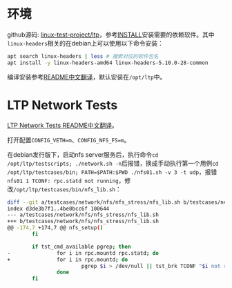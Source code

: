# 环境

github源码: [linux-test-project/ltp](https://github.com/linux-test-project/ltp)，参考[INSTALL](https://github.com/linux-test-project/ltp/blob/master/INSTALL)安装需要的依赖软件。其中`linux-headers`相关的在debian上可以使用以下命令安装：
```sh
apt search linux-headers | less # 搜索对应的软件包名
apt install -y linux-headers-amd64 linux-headers-5.10.0-28-common
```

编译安装参考[README中文翻译](https://chenxiaosong.com/src/translations/tests/ltp-readme.html)，默认安装在`/opt/ltp`中。

# LTP Network Tests

[LTP Network Tests README中文翻译](https://chenxiaosong.com/src/translations/tests/ltp-network-tests-readme.html)。

打开配置`CONFIG_VETH=m`、`CONFIG_NFS_FS=m`。

在debian发行版下，启动nfs server服务后，执行命令`cd /opt/ltp/testscripts; ./network.sh -n`后报错，换成手动执行第一个用例`cd /opt/ltp/testcases/bin; PATH=$PATH:$PWD ./nfs01.sh -v 3 -t udp`，报错`nfs01 1 TCONF: rpc.statd not running`，修改`/opt/ltp/testcases/bin/nfs_lib.sh`：
```sh
diff --git a/testcases/network/nfs/nfs_stress/nfs_lib.sh b/testcases/network/nfs/nfs_stress/nfs_lib.sh
index d3de3b7f1..4be0bcc6f 100644
--- a/testcases/network/nfs/nfs_stress/nfs_lib.sh
+++ b/testcases/network/nfs/nfs_stress/nfs_lib.sh
@@ -174,7 +174,7 @@ nfs_setup()
        fi

        if tst_cmd_available pgrep; then
-               for i in rpc.mountd rpc.statd; do
+               for i in rpc.mountd; do
                        pgrep $i > /dev/null || tst_brk TCONF "$i not running"
                done
        fi
```

